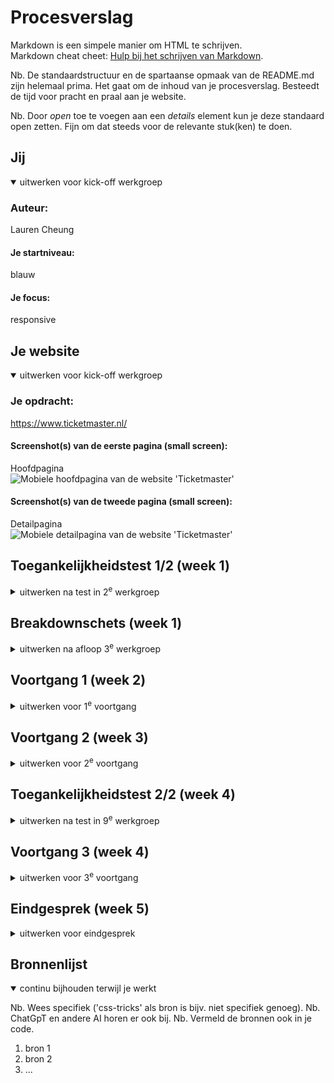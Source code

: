 # Procesverslag
Markdown is een simpele manier om HTML te schrijven.  
Markdown cheat cheet: [Hulp bij het schrijven van Markdown](https://github.com/adam-p/markdown-here/wiki/Markdown-Cheatsheet).

Nb. De standaardstructuur en de spartaanse opmaak van de README.md zijn helemaal prima. Het gaat om de inhoud van je procesverslag. Besteedt de tijd voor pracht en praal aan je website.

Nb. Door *open* toe te voegen aan een *details* element kun je deze standaard open zetten. Fijn om dat steeds voor de relevante stuk(ken) te doen.





## Jij

<details open>
  <summary>uitwerken voor kick-off werkgroep</summary>

  ### Auteur:
  Lauren Cheung

  #### Je startniveau:
  blauw

  #### Je focus:
  responsive
 
</details>





## Je website

<details open>
  <summary>uitwerken voor kick-off werkgroep</summary>

  ### Je opdracht:
  https://www.ticketmaster.nl/

  #### Screenshot(s) van de eerste pagina (small screen): 
  Hoofdpagina  
  <img src="readme-images/mobielhoofpagina.jpg" width="375px" alt="Mobiele hoofdpagina van de website 'Ticketmaster'">

  #### Screenshot(s) van de tweede pagina (small screen):
  Detailpagina  
  <img src="readme-images/mobieldetailpagina.jpg" width="375px" alt="Mobiele detailpagina van de website 'Ticketmaster'">
  
</details>



## Toegankelijkheidstest 1/2 (week 1)

<details>
  <summary>uitwerken na test in 2<sup>e</sup> werkgroep</summary>
 Oefening Toegankelijkheidstesten

  Mobiliteit:
  Om de mobiliteit te testen heb ik elastiekjes om mijn vingers gedaan en geprobeerd de Ticketmaster-website te gebruiken. Dit verliep zonder grote problemen; de website bleef goed bruikbaar. De enige uitdaging  was dat de elastiekjes oncomfortabel aanvoelden, maar dit had geen invloed op de werking van de site.

  Zichtbaarheid:
  Voor het testen van zichtbaarheid heb ik verschillende brillen gedragen, waaronder brillen met wazige plekken of vlekken. Hierdoor waren sommige delen van de website lastig direct te zien. Door te scrollen    werd de inhoud echter geleidelijk zichtbaar, en het lezen van de content was goed te doen. Hoewel het moeilijk is om alles in één oogopslag te overzien, blijft de leesbaarheid van de site voldoende.

  Motoriek:
  Met behulp van een elektrische spierstimulator heb ik gesimuleerd hoe het is om controle over bepaalde bewegingen en gevoel in de arm of hand te verliezen, vergelijkbaar met de ervaringen van mensen met     bijvoorbeeld Parkinson. Dit maakte het gebruik van de website uitdagender, vooral bij het typen in de zoekbalk of het navigeren met de muis. Toch viel op dat de website voldoende ruimte biedt tussen de   verschillende elementen, waardoor ik niet per ongeluk op het verkeerde klikte. Dit zorgde voor een prettige ervaring ondanks de motorische beperkingen.
  
  ### Screenreader test
  Gebruik van de screenreader op de website Ticketmaster.nl

  Screenreader activeren:
  Windows-toets + Ctrl + Enter

  Bij het testen van de screenreader op de Ticketmaster-website viel het volgende op: bij activatie begint de screenreader automatisch in hoog tempo door de website te navigeren, wat overweldigend kan zijn. Door gebruik te maken van de pijltjestoetsen is het mogelijk om handmatig door de inhoud te gaan en zelf te bepalen wanneer naar de volgende sectie wordt genavigeerd. De screenreader volgt een vaste volgorde: van boven naar beneden en van links naar rechts. Een aandachtspunt is dat het moeilijk is om snel specifieke informatie te vinden, omdat de inhoud chronologisch moet worden doorlopen.

  ### A11Y test
Samen met Elif hebben we onze websites beoordeeld en een A11Y-test uitgevoerd om te controleren of ze voldoen aan de toegankelijkheidseisen. Tijdens de test kwamen we enkele aandachtspunten tegen op de huidige versie van de Ticketmaster-app die niet aan de normen voldoen. Deze punten zal ik meenemen bij het herontwerpen en reproduceren van de website.
</details>



## Breakdownschets (week 1)

<details>
  <summary>uitwerken na afloop 3<sup>e</sup> werkgroep</summary>

  ### de hele pagina: 
  <img src="readme-images/breakdownschets.jpg" width="375px" alt="breakdown van de hele pagina">

</details>





## Voortgang 1 (week 2)

<details>
  <summary>uitwerken voor 1<sup>e</sup> voortgang</summary>

  ### Stand van zaken
  Ter voorbereiding op het eerste voortgangsgesprek heb ik de html van mijn eerste pagina gemaakt en een aantal vragen opgesteld over dingen waar ik nog niet helemaal zeker over was.


  ### Agenda voor meeting
  Bij het voortgangsgesprek heb ik samen met Sieben naar mijn code gegeken.


  ### Verslag van meeting
  De vragen die ik voor het gesprek had opgesteld eb ik allemaal kunnen vragen en beantwoord kunnen krijgen.
  Hier een screenshot van mijn aantekeningen: 



</details>





## Voortgang 2 (week 3)

<details>
  <summary>uitwerken voor 2<sup>e</sup> voortgang</summary>

  ### Stand van zaken
  hier dit ging goed & dit was lastig (neem ook screenshots op van delen van je website en code)


  ### Agenda voor meeting
  samen met je groepje opstellen

  | student 1      | student 2          | student 3    | student 4        |
  | ---            | ---                | ---          | ---              |
  | dit bespreken  | en dit             | en ik dit    | en dan ik dat    |
  | en dat ook nog | dit als er tijd is | nog een punt | dit wil ik zeker |
  | ...            | ...                | ...          | ...              |


  ### Verslag van meeting
  hier na afloop snel de uitkomsten van de meeting vastleggen

  - punt 1
  - punt 2
  - nog een punt
- ...

</details>





## Toegankelijkheidstest 2/2 (week 4)

<details>
  <summary>uitwerken na test in 9<sup>e</sup> werkgroep</summary>

  ### Bevindingen
  Lijst met je bevindingen die in de test naar voren kwamen (geef ook aan wat er verbeterd is):

</details>





## Voortgang 3 (week 4)

<details>
  <summary>uitwerken voor 3<sup>e</sup> voortgang</summary>

  ### Stand van zaken
  hier dit ging goed & dit was lastig (neem ook screenshots op van delen van je website en code)


  ### Agenda voor meeting
  samen met je groepje opstellen

  | student 1      | student 2          | student 3    | student 4        |
  | ---            | ---                | ---          | ---              |
  | dit bespreken  | en dit             | en ik dit    | en dan ik dat    |
  | en dat ook nog | dit als er tijd is | nog een punt | dit wil ik zeker |
  | ...            | ...                | ...          | ...              |


  ### Verslag van meeting
  hier na afloop snel de uitkomsten van de meeting vastleggen

  - punt 1
  - punt 2
  - nog een punt
  - ...

</details>





## Eindgesprek (week 5)

<details>
  <summary>uitwerken voor eindgesprek</summary>

  ### Je uitkomst - karakteristiek screenshots:
  <img src="readme-images/dummy-plaatje.jpg" width="375px" alt="uitomst opdracht 1">


  ### Dit ging goed/Heb ik geleerd: 
  Korte omschrijving met plaatjes

  <img src="readme-images/dummy-plaatje.jpg" width="375px" alt="top">


  ### Dit was lastig/Is niet gelukt:
  Korte omschrijving met plaatjes

  <img src="readme-images/dummy-plaatje.jpg" width="375px" alt="bummer">
</details>





## Bronnenlijst

<details open>
  <summary>continu bijhouden terwijl je werkt</summary>

  Nb. Wees specifiek ('css-tricks' als bron is bijv. niet specifiek genoeg). 
  Nb. ChatGpT en andere AI horen er ook bij.
  Nb. Vermeld de bronnen ook in je code.

  1. bron 1
  2. bron 2
  3. ...

</details>
